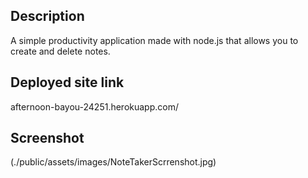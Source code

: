 ## Description
A simple productivity application made with node.js that allows you to create and delete notes.

## Deployed site link
afternoon-bayou-24251.herokuapp.com/

## Screenshot
(./public/assets/images/NoteTakerScrrenshot.jpg)
